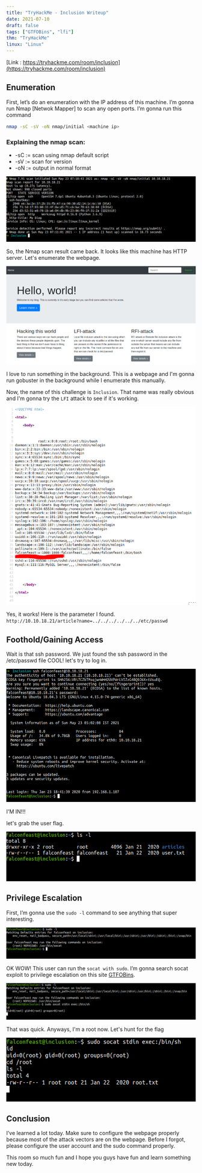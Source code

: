 ```yaml
---
title: "TryHackMe - Inclusion Writeup"
date: 2021-07-10
draft: false
tags: ["GTFOBins", "lfi"]
thm: "TryHackMe"
linux: "Linux"
---
```


[Link : https://tryhackme.com/room/inclusion](https://tryhackme.com/room/inclusion)

## Enumeration

First, let’s do an enumeration with the IP address of this machine. I’m gonna run Nmap [Netwok Mapper] to scan any open ports. I’m gonna run this command

```bash
nmap -sC -sV -oN nmap/initial <machine ip>
```

### Explaining the nmap scan:
* -sC	:= scan using nmap default script
* -sV	:= scan for version
* -oN := output in normal format

![2](2.png)

So, the Nmap scan result came back. It looks like this machine has  HTTP server. Let's enumerate the webpage.

![3](3.png)

I love to run something in the background. This is a webpage and I'm gonna run gobuster in the background while I enumerate this manually.

Now, the name of this challenge is `Inclusion`. That name was really obvious and I'm gonna try the `LFI` attack to see if it's working.

![4](4.png)

Yes, it works!
Here is the parameter I found.<br>
`http://10.10.18.21/article?name=../../../../../../etc/passwd`

## Foothold/Gaining Access

Wait is that ssh password. We just found the ssh password in the /etc/passwd file COOL!  let's try to log in.

![5](5.png)

I'M IN!!!

let's grab the user flag.

![6](6.png)

## Privilege Escalation

First, I’m gonna use the `sudo -l` command to see anything that super interesting.

![7](7.png)

OK WOW! This user can run the `socat with sudo`. I’m gonna search socat exploit to privilege escalation on this site [GTFOBins](https://gtfobins.github.io/#).

![8](8.png)

That was quick. Anyways, I'm a root now. Let's hunt for the flag

![9](9.png)

## Conclusion

I’ve learned a lot today. Make sure to configure the webpage properly because most of the attack vectors are on the webpage. Before I forgot, please configure the user account and the sudo command properly.

This room so much fun and I hope you guys have fun and learn something new today.